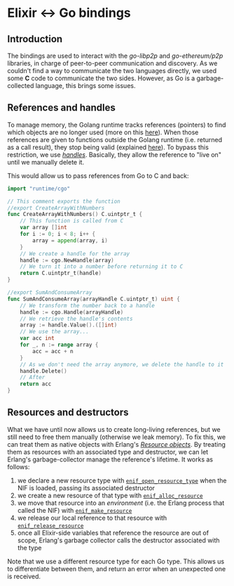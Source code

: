 # Elixir ↔ Go bindings

## Introduction

The bindings are used to interact with the *go-libp2p* and *go-ethereum/p2p* libraries, in charge of peer-to-peer communication and discovery.
As we couldn't find a way to communicate the two languages directly, we used some **C** code to communicate the two sides.
However, as Go is a garbage-collected language, this brings some issues.

<!-- TODO: add explanation about general bindings usage -->

## References and handles

To manage memory, the Golang runtime tracks references (pointers) to find which objects are no longer used (more on this [here](https://tip.golang.org/doc/gc-guide)).
When those references are given to functions outside the Golang runtime (i.e. returned as a call result), they stop being valid (explained [here](https://pkg.go.dev/cmd/cgo#hdr-Passing_pointers)).
To bypass this restriction, we use [*handles*](https://pkg.go.dev/runtime/cgo).
Basically, they allow the reference to "live on" until we manually delete it.

This would allow us to pass references from Go to C and back:

```go
import "runtime/cgo"

// This comment exports the function
//export CreateArrayWithNumbers
func CreateArrayWithNumbers() C.uintptr_t {
    // This function is called from C
    var array []int
    for i := 0; i < 8; i++ {
        array = append(array, i)
    }
    // We create a handle for the array
    handle := cgo.NewHandle(array)
    // We turn it into a number before returning it to C
    return C.uintptr_t(handle)
}

//export SumAndConsumeArray
func SumAndConsumeArray(arrayHandle C.uintptr_t) uint {
    // We transform the number back to a handle
    handle := cgo.Handle(arrayHandle)
    // We retrieve the handle's contents
    array := handle.Value().([]int)
    // We use the array...
    var acc int
    for _, n := range array {
        acc = acc + n
    }
    // As we don't need the array anymore, we delete the handle to it
    handle.Delete()
    // After
    return acc
}
```

## Resources and destructors

What we have until now allows us to create long-living references, but we still need to free them manually (otherwise we leak memory).
To fix this, we can treat them as native objects with Erlang's [*Resource objects*](https://www.erlang.org/doc/man/erl_nif.html#functionality).
By treating them as resources with an associated type and destructor, we can let Erlang's garbage-collector manage the reference's lifetime.
It works as follows:

<!-- TODO: add code examples -->

1. we declare a new resource type with [`enif_open_resource_type`](https://www.erlang.org/doc/man/erl_nif.html#enif_open_resource_type) when the NIF is loaded, passing its associated destructor
1. we create a new resource of that type with [`enif_alloc_resource`](https://www.erlang.org/doc/man/erl_nif#enif_alloc_resource)
1. we move that resource into an *environment* (i.e. the Erlang process that called the NIF) with [`enif_make_resource`](https://www.erlang.org/doc/man/erl_nif#enif_make_resource)
1. we release our local reference to that resource with [`enif_release_resource`](https://www.erlang.org/doc/man/erl_nif#enif_release_resource)
1. once all Elixir-side variables that reference the resource are out of scope, Erlang's garbage collector calls the destructor associated with the type

Note that we use a different resource type for each Go type. This allows us to differentiate between them, and return an error when an unexpected one is received.
